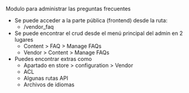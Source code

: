Modulo para administrar las preguntas frecuentes

- Se puede acceder a la parte pública (frontend) desde la ruta:
  - <domain>/vendor_faq
- Se puede encontrar el crud desde el menú principal del admin en 2 lugares
  - Content > FAQ > Manage FAQs
  - Vendor > Content > Manage FAQs
- Puedes encontrar extras como
  - Apartado en store > configuration > Vendor
  - ACL
  - Algunas rutas API
  - Archivos de idiomas
